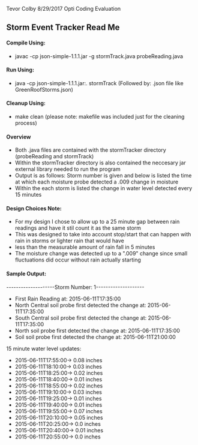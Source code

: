 Tevor Colby
8/29/2017
Opti Coding Evaluation

Storm Event Tracker Read Me
---------------------------
#### Compile Using:
 - javac -cp json-simple-1.1.1.jar -g stormTrack.java probeReading.java
#### Run Using: 
 - java -cp json-simple-1.1.1.jar:. stormTrack (Followed by: .json file like GreenRoofStorms.json)
#### Cleanup Using: 
 - make clean (please note: makefile was included just for the cleaning process)

#### Overview
- Both .java files are contained with the stormTracker directory (probeReading and stormTrack)
- Within the stormTracker directory is also contained the neccesary jar external library needed to run the program
- Output is as follows: Storm number is given and below is listed the time at which each moisture probe detected a .009 change in moisture
- Within the each storm is listed the change in water level detected every 15 minutes

#### Design Choices Note:
- For my design I chose to allow up to a 25 minute gap between rain readings and have it stil count it as the same storm
- This was designed to take into account stop/start that can happen with rain in storms or lighter rain that would have 
- less than the measurable amount of rain fall in 5 minutes
- The moisture change was detected up to a ".009" change since small fluctuations did occur without rain actually starting

#### Sample Output:



--------------------Storm Number: 1--------------------

- First Rain Reading at: 2015-06-11T17:35:00
- North Central soil probe first detected the change at: 2015-06-11T17:35:00
- South Central soil probe first detected the change at: 2015-06-11T17:35:00
- North soil probe first detected the change at: 2015-06-11T17:35:00
- Soil soil probe first detected the change at: 2015-06-11T21:00:00

15 minute water level updates: 

- 2015-06-11T17:55:00-> 0.08 inches
- 2015-06-11T18:10:00-> 0.03 inches
- 2015-06-11T18:25:00-> 0.02 inches
- 2015-06-11T18:40:00-> 0.01 inches
- 2015-06-11T18:55:00-> 0.02 inches
- 2015-06-11T19:10:00-> 0.03 inches
- 2015-06-11T19:25:00-> 0.01 inches
- 2015-06-11T19:40:00-> 0.01 inches
- 2015-06-11T19:55:00-> 0.07 inches
- 2015-06-11T20:10:00-> 0.05 inches
- 2015-06-11T20:25:00-> 0.0 inches
- 2015-06-11T20:40:00-> 0.01 inches
- 2015-06-11T20:55:00-> 0.0 inches


